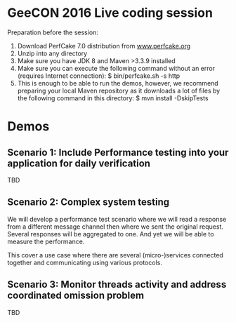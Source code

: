 GeeCON 2016 Live coding session
===============================

Preparation before the session:
1. Download PerfCake 7.0 distribution from www.perfcake.org
2. Unzip into any directory
3. Make sure you have JDK 8 and Maven >3.3.9 installed
4. Make sure you can execute the following command without an error (requires Internet connection):
   $ bin/perfcake.sh -s http
5. This is enough to be able to run the demos, however, we recommend preparing your local Maven repository as it downloads a lot of files by the following command in this directory:
   $ mvn install -DskipTests

Demos
=====

Scenario 1: Include Performance testing into your application for daily verification
------------------------------------------------------------------------------------

TBD

Scenario 2: Complex system testing
----------------------------------

We will develop a performance test scenario where we will read a response from a different message
channel then where we sent the original request. Several responses will be aggregated to one. And yet we
will be able to measure the performance.

This cover a use case where there are several (micro-)services connected together and communicating using various protocols.

Scenario 3: Monitor threads activity and address coordinated omission problem
-----------------------------------------------------------------------------

TBD
